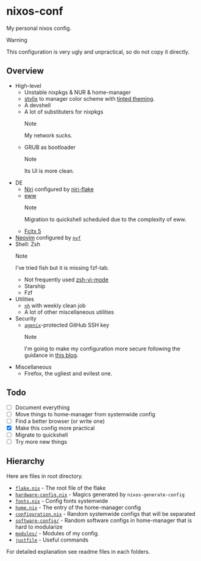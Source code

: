 # nixos-conf

My personal nixos config.

> [!WARNING]
> This configuration is very ugly and unpractical, so do not copy it directly.

## Overview

- High-level
  - Unstable nixpkgs & NUR & home-manager
  - [stylix](https://github.com/danth/stylix) to manager color scheme with
    [tinted theming](https://github.com/tinted-theming/schemes).
  - A devshell
  - A lot of substituters for nixpkgs
    > [!NOTE]
    > My network sucks.
  - GRUB as bootloader
    > [!NOTE]
    > Its UI is more clean.
- DE
  - [Niri](https://github.com/YaLTeR/niri) configured by [niri-flake](https://github.com/sodiboo/niri-flake)
  - [eww](https://github.com/elkowar/eww)
    > [!NOTE]
    > Migration to quickshell scheduled due to the complexity of eww.
  - [Fcitx 5](https://github.com/fcitx/fcitx5)
- [Neovim](https://github.com/neovim/neovim) configured by [`nvf`](https://github.com/notashelf/nvf)
- Shell: Zsh
  > [!NOTE]
  > I've tried fish but it is missing fzf-tab.
  - Not frequently used [zsh-vi-mode](https://github.com/jeffreytse/zsh-vi-mode)
  - Starship
  - Fzf
- Utilities
  - [`nh`](https://github.com/nix-community/nh) with weekly clean job
  - A lot of other miscellaneous utilities
- Security
  - [`agenix`](https://github.com/ryantm/agenix)-protected GitHub SSH key
    > [!NOTE]
    > I'm going to make my configuration more secure following the guidance in
    > [this blog](https://thiscute.world/posts/an-incomplete-guide-to-data-security/).
- Miscellaneous
  - Firefox, the ugliest and evilest one.

## Todo

- [ ] Document everything
- [ ] Move things to home-manager from systemwide config
- [ ] Find a better browser (or write one)
- [x] Make this config more practical
- [ ] Migrate to quickshell
- [ ] Try more new things

## Hierarchy

Here are files in root directory.

- [`flake.nix`](./flake.nix) - The root file of the flake
- [`hardware-config.nix`](./hardware-config.nix) - Magics generated by `nixos-generate-config`
- [`fonts.nix`](./fonts.nix) - Config fonts systemwide
- [`home.nix`](./home.nix) - The entry of the home-manager config
- [`configuration.nix`](./configuration.nix) - Random systemwide configs that
  will be separated
- [`software-config/`](./software-config/) - Random software configs in
  home-manager that is hard to modularize
- [`modules/`](./modules/) - Modules of my config.
- [`justfile`](./justfile) - Useful commands

For detailed explanation see readme files in each folders.
